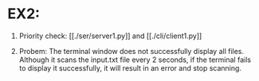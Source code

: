 # EX2:

1. Priority check:
[[./ser/server1.py]] and [[./cli/client1.py]]

2. Probem: The terminal window does not successfully display all files. Although it scans the input.txt file every 2 seconds, if the terminal fails to display it successfully, it will result in an error and stop scanning.
